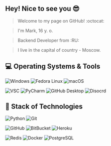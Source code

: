 ## Hey! Nice to see you 😎

> Welcome to my page on GitHub! :octocat:


> I'm Mark, 16 y. o.


> Backend Developer from :RU:


> I live in the capital of country - Moscow. 


## 💻 Operating Systems & Tools

 ![Windows](https://img.shields.io/badge/-Windows-0078D6?logo=Windows&logoColor=white&style=for-the-badge)
 ![Fedora Linux](https://img.shields.io/badge/-Fedora%20Linux-51A2DA?logo=Fedora&logoColor=white&style=for-the-badge)
 ![macOS](https://img.shields.io/badge/-OS%20X%20El%20Capitan-323031?logo=macOS&logoColor=white&style=plastic)

 ![VSC](https://img.shields.io/badge/-Visual%20Studio%20Code-007ACC?logo=Visual%20Studio%20Code&logoColor=white&style=plastic)
 ![PyCharm](https://img.shields.io/badge/-PyCharm-2a9134?logo=PyCharm&logoColor=white&style=plastic)
 ![GitHub Desktop](https://img.shields.io/badge/-GitHub%20Desktop-7a007a?logo=GitHub&logoColor=white&style=plastic)
 ![Disocrd](https://img.shields.io/badge/-Discord-5865F2?logo=Discord&logoColor=white&style=plastic)
 

## 🚀 Stack of Technologies
 ![Python](https://img.shields.io/badge/-Pyhton-3776AB?logo=Python&logoColor=white&style=plastic)
 ![Git](https://img.shields.io/badge/-Git-F05032?logo=Git&logoColor=white&style=plastic)

 ![GitHub](https://img.shields.io/badge/-GitHub-181717?logo=GitHub&logoColor=white&style=plastic)
 ![BitBucket](https://img.shields.io/badge/-Bitbucket-0052CC?logo=Bitbucket&logoColor=white&style=plastic)
 ![Heroku](https://img.shields.io/badge/-Heroku-430098?logo=Heroku&logoColor=white&style=plastic)

 ![Redis](https://img.shields.io/badge/-Redis-DC382D?logo=Redis&logoColor=white&style=plastic)
 ![Docker](https://img.shields.io/badge/-Docker-2496ED?logo=Docker&logoColor=white&style=plastic)
 ![PostgreSQL](https://img.shields.io/badge/-PostgreSQL-4169E1?logo=PostgreSQL&logoColor=white&style=plastic)